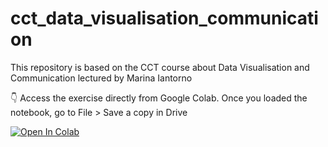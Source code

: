 # cct_data_visualisation_communication
This repository is based on the CCT course about Data Visualisation and Communication lectured by Marina Iantorno

👇 Access the exercise directly from Google Colab. Once you loaded the notebook, go to File > Save a copy in Drive

[![Open In Colab](https://colab.research.google.com/assets/colab-badge.svg)](https://colab.research.google.com/drive/1NPrfnLGKUZa8p-yVnj9o4a6Bh_mqc-6M?usp=sharing)
